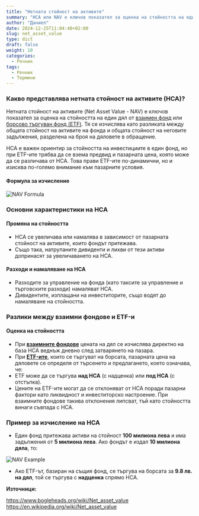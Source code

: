 ```yaml
---
title: "Нетната стойност на активите"
summary: "НСА или NAV е ключов показател за оценка на стойността на един дял от взаимен фонд или борсово търгуван фонд (ETF)"
author: "Даниел"
date: 2024-12-25T11:04:40+02:00
slug: net_asset_value
type: dict
draft: false
weight: 10
categories:
  - Речник
tags:
  - Речник
  - Термини
---
```


### Какво представлява нетната стойност на активите (НСА)?

Нетната стойност на активите (Net Asset Value - NAV) е ключов показател за оценка на стойността на един дял от [взаимен фонд](/dict/mutual_fund) или [борсово търгуван фонд (ETF)](/dict/etf). Тя се изчислява като разликата между общата стойност на активите на фонда и общата стойност на неговите задължения, разделена на броя на дяловете в обращение.

НСА е важен ориентир за стойността на инвестициите в един фонд, но при ETF-ите трябва да се взема предвид и пазарната цена, която може да се различава от НСА. Това прави ETF-ите по-динамични, но и изисква по-голямо внимание към пазарните условия.

#### Формула за изчисление

![NAV Formula](/img/nav-formula.png)

### Основни характеристики на НСА

#### Промяна на стойността

-   НСА се увеличава или намалява в зависимост от пазарната стойност на активите, които фондът притежава.
-   Също така, натрупаните дивиденти и лихви от тези активи допринасят за увеличаването на НСА.

#### Разходи и намаляване на НСА

-   Разходите за управление на фонда (като таксите за управление и търговските разходи) намаляват НСА.
-   Дивидентите, изплащани на инвеститорите, също водят до намаляване на стойността.

### Разлики между взаимни фондове и ETF-и

#### Оценка на стойността

-   При [**взаимните фондове**](/dict/mutual_fund) цената на дял се изчислява директно на база НСА веднъж дневно след затварянето на пазара.
-   При [**ETF-ите**](/dict/etf), които се търгуват на борсата, пазарната цена на дяловете се определя от търсенето и предлагането, което означава, че:
-   ETF може да се търгува **над НСА** (с надценка) или **под НСА** (с отстъпка).
-   Цените на ETF-ите могат да се отклоняват от НСА поради пазарни фактори като ликвидност и инвеститорско настроение. При взаимните фондове такива отклонения липсват, тъй като стойността винаги съвпада с НСА.

### Пример за изчисление на НСА

-   Един фонд притежава активи на стойност **100 милиона лева** и има задължения от **5 милиона лева**. Ако фондът е издал **10 милиона дяла**, то:

![NAV Example](/img/nav-example.png)

-   Ако ETF-ът, базиран на същия фонд, се търгува на борсата за **9.8 лв. на дял**, той се търгува с **надценка** спрямо НСА.

**Източници:**

https://www.bogleheads.org/wiki/Net_asset_value  
https://en.wikipedia.org/wiki/Net_asset_value  
